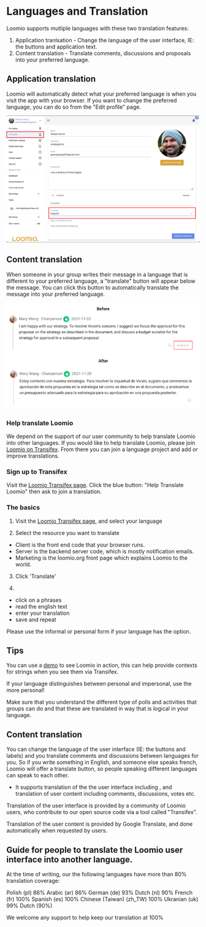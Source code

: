 # Languages and Translation

Loomio supports mutliple languages with these two translation features:

1. Application tranlsation - Change the language of the user interface, IE: the buttons and application text.
2. Content translation - Translate comments, discussions and proposals into your preferred language.

## Application translation

Loomio will automatically detect what your preferred language is when you visit the app with your browser. 
If you want to change the preferred language, you can do so from the "Edit profile" page.

![changing your preferred language](change_language.png)

## Content translation
When someone in your group writes their message in a language that is different to your preferred language, a "translate" button will appear below the message. You can click this button to automatically translate the message into your preferred language.

![content tranlation](content_translation.png)

### Help translate Loomio

We depend on the support of our user community to help translate Loomio into other languages. 
If you would like to help translate Loomio, please join [Loomio on Transifex](https://www.transifex.com/projects/p/loomio-1/). From there you can join a language project and add or improve translations.

### Sign up to Transifex

Visit the [Loomio Transifex page](https://www.transifex.com/projects/p/loomio-1/). Click the blue button: "Help Translate Loomio" then ask to join a translation.

### The basics

1. Visit the [Loomio Transifex page](https://www.transifex.com/projects/p/loomio-1/), and select your language

2. Select the resource you want to translate
- Client is the front end code that your browser runs.
- Server is the backend server code, which is mostly notification emails.
- Marketing is the loomio.org front page which explains Loomio to the world.

3. Click 'Translate'

4.
- click on a phrases
- read the english text
- enter your translation
- save and repeat

Please use the informal or personal form if your language has the option.

## Tips

You can use a [demo](https://www.loomio.org/try) to see Loomio in action, this can help provide contexts for strings when you see them via Transifex.

If your language distinguishes between personal and impersonal, use the more personal!

Make sure that you understand the different type of polls and activities that groups can do and that these are translated in way that is logical in your language.


## Content translation

You can change the language of the user interface (IE: the buttons and labels) and you translate comments and discussions between languages for you. So if you write something in English, and someone else speaks french, Loomio will offer a translate button, so people speaking different languages can speak to each other.

- It supports translation of the the user interface including , and translation of user content including comments, discussions, votes etc.

Translation of the user interface is provided by a community of Loomio users, who contribute to our open source code via a tool called "Transifex".

Translation of the user content is provided by Google Translate, and done automatically when requested by users.

## Guide for people to translate the Loomio user interface into another language.

At the time of writing, our the following languages have more than 80% translation coverage:

Polish (pl) 86%
Arabic (ar) 86%
German (de) 93%
Dutch (nl) 90%
French (fr) 100%
Spanish (es) 100%
Chinese (Taiwan) (zh_TW) 100%
Ukranian (uk) 99%
Dutch (90%)

We welcome any support to help keep our translation at 100%


